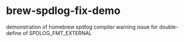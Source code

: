 # brew-spdlog-fix-demo

demonstration of homebrew spdlog compiler warning issue for double-define of SPDLOG_FMT_EXTERNAL

